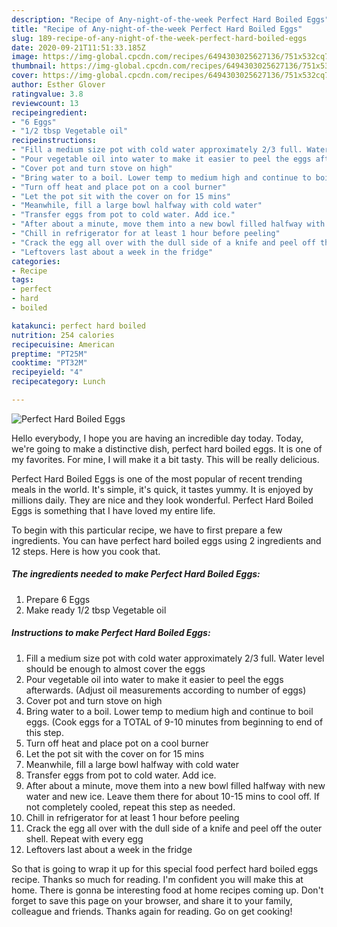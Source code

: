 ```yaml
---
description: "Recipe of Any-night-of-the-week Perfect Hard Boiled Eggs"
title: "Recipe of Any-night-of-the-week Perfect Hard Boiled Eggs"
slug: 189-recipe-of-any-night-of-the-week-perfect-hard-boiled-eggs
date: 2020-09-21T11:51:33.185Z
image: https://img-global.cpcdn.com/recipes/6494303025627136/751x532cq70/perfect-hard-boiled-eggs-recipe-main-photo.jpg
thumbnail: https://img-global.cpcdn.com/recipes/6494303025627136/751x532cq70/perfect-hard-boiled-eggs-recipe-main-photo.jpg
cover: https://img-global.cpcdn.com/recipes/6494303025627136/751x532cq70/perfect-hard-boiled-eggs-recipe-main-photo.jpg
author: Esther Glover
ratingvalue: 3.8
reviewcount: 13
recipeingredient:
- "6 Eggs"
- "1/2 tbsp Vegetable oil"
recipeinstructions:
- "Fill a medium size pot with cold water approximately 2/3 full. Water level should be enough to almost cover the eggs"
- "Pour vegetable oil into water to make it easier to peel the eggs afterwards. (Adjust oil measurements according to number of eggs)"
- "Cover pot and turn stove on high"
- "Bring water to a boil. Lower temp to medium high and continue to boil eggs. (Cook eggs for a TOTAL of 9-10 minutes from beginning to end of this step."
- "Turn off heat and place pot on a cool burner"
- "Let the pot sit with the cover on for 15 mins"
- "Meanwhile, fill a large bowl halfway with cold water"
- "Transfer eggs from pot to cold water. Add ice."
- "After about a minute, move them into a new bowl filled halfway with new water and new ice. Leave them there for about 10-15 mins to cool off. If not completely cooled, repeat this step as needed."
- "Chill in refrigerator for at least 1 hour before peeling"
- "Crack the egg all over with the dull side of a knife and peel off the outer shell. Repeat with every egg"
- "Leftovers last about a week in the fridge"
categories:
- Recipe
tags:
- perfect
- hard
- boiled

katakunci: perfect hard boiled 
nutrition: 254 calories
recipecuisine: American
preptime: "PT25M"
cooktime: "PT32M"
recipeyield: "4"
recipecategory: Lunch

---
```



![Perfect Hard Boiled Eggs](https://img-global.cpcdn.com/recipes/6494303025627136/751x532cq70/perfect-hard-boiled-eggs-recipe-main-photo.jpg)

Hello everybody, I hope you are having an incredible day today. Today, we're going to make a distinctive dish, perfect hard boiled eggs. It is one of my favorites. For mine, I will make it a bit tasty. This will be really delicious.



Perfect Hard Boiled Eggs is one of the most popular of recent trending meals in the world. It's simple, it's quick, it tastes yummy. It is enjoyed by millions daily. They are nice and they look wonderful. Perfect Hard Boiled Eggs is something that I have loved my entire life.


To begin with this particular recipe, we have to first prepare a few ingredients. You can have perfect hard boiled eggs using 2 ingredients and 12 steps. Here is how you cook that.

##### The ingredients needed to make Perfect Hard Boiled Eggs:

1. Prepare 6 Eggs
1. Make ready 1/2 tbsp Vegetable oil




##### Instructions to make Perfect Hard Boiled Eggs:

1. Fill a medium size pot with cold water approximately 2/3 full. Water level should be enough to almost cover the eggs
1. Pour vegetable oil into water to make it easier to peel the eggs afterwards. (Adjust oil measurements according to number of eggs)
1. Cover pot and turn stove on high
1. Bring water to a boil. Lower temp to medium high and continue to boil eggs. (Cook eggs for a TOTAL of 9-10 minutes from beginning to end of this step.
1. Turn off heat and place pot on a cool burner
1. Let the pot sit with the cover on for 15 mins
1. Meanwhile, fill a large bowl halfway with cold water
1. Transfer eggs from pot to cold water. Add ice.
1. After about a minute, move them into a new bowl filled halfway with new water and new ice. Leave them there for about 10-15 mins to cool off. If not completely cooled, repeat this step as needed.
1. Chill in refrigerator for at least 1 hour before peeling
1. Crack the egg all over with the dull side of a knife and peel off the outer shell. Repeat with every egg
1. Leftovers last about a week in the fridge




So that is going to wrap it up for this special food perfect hard boiled eggs recipe. Thanks so much for reading. I'm confident you will make this at home. There is gonna be interesting food at home recipes coming up. Don't forget to save this page on your browser, and share it to your family, colleague and friends. Thanks again for reading. Go on get cooking!
